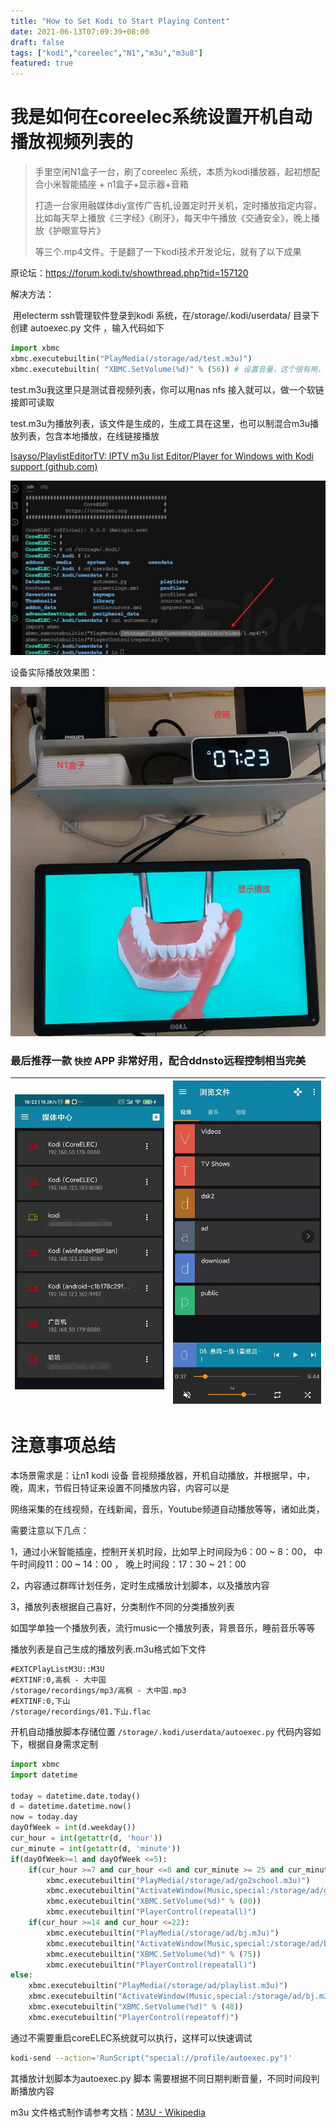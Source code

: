```yaml
---
title: "How to Set Kodi to Start Playing Content"
date: 2021-06-13T07:09:39+08:00
draft: false
tags: ["kodi","coreelec","N1","m3u","m3u8"]
featured: true
---
```


# **我是如何在coreelec系统设置开机自动播放视频列表的** 

> 手里空闲N1盒子一台，刷了coreelec 系统，本质为kodi播放器，起初想配合小米智能插座 + n1盒子+显示器+音箱
>
> 打造一台家用融媒体diy宣传广告机,设置定时开关机，定时播放指定内容，比如每天早上播放《三字经》《刷牙》，每天中午播放《交通安全》，晚上播放《护眼宣导片》
>
> 等三个.mp4文件。于是翻了一下kodi技术开发论坛，就有了以下成果



原论坛：https://forum.kodi.tv/showthread.php?tid=157120

解决方法：

​     用electerm ssh管理软件登录到kodi 系统，在/storage/.kodi/userdata/ 目录下 创建 autoexec.py 文件 ，输入代码如下



```python
import xbmc 
xbmc.executebuiltin("PlayMedia(/storage/ad/test.m3u)")
xbmc.executebuiltin( "XBMC.SetVolume(%d)" % (56)) # 设置音量，这个很有用，比如早上闹钟模式可以设置大一点，晚上睡觉前可以小一点声音，这里的脚本是在nas 群晖系统自动生成，采用定时任务生成的，然后在kodi设备做了开机启动挂载nfs共享实现的

```

test.m3u我这里只是测试音视频列表，你可以用nas nfs 接入就可以，做一个软链接即可读取

test.m3u为播放列表，该文件是生成的，生成工具在这里，也可以制混合m3u播放列表，包含本地播放，在线链接播放

[Isayso/PlaylistEditorTV: IPTV m3u list Editor/Player for Windows with Kodi support (github.com)](https://github.com/Isayso/PlaylistEditorTV)



![image-20210613072200142](image-20210613072200142.png)

设备实际播放效果图：

![image-20210613072552887](image-20210613072552887.png)

### 最后推荐一款 `快控` APP 非常好用，配合ddnsto远程控制相当完美



| ![image-20210615162652341](image-20210615162652341.png)|  ![image-20210615162617390](image-20210615162617390.png)     |
| ------------------------------------------------------------ | ---- |



# 注意事项总结

本场景需求是：让n1 kodi 设备 音视频播放器，开机自动播放，并根据早，中，晚，周末，节假日特证来设置不同播放内容，内容可以是

网络采集的在线视频，在线新闻，音乐，Youtube频道自动播放等等，诸如此类，

需要注意以下几点：

1，通过小米智能插座，控制开关机时段，比如早上时间段为6：00 ~ 8：00， 中午时间段11：00 ~ 14：00 ， 晚上时间段：17：30 ~ 21：00

2，内容通过群晖计划任务，定时生成播放计划脚本，以及播放内容

3，播放列表根据自己喜好，分类制作不同的分类播放列表

​      如国学单独一个播放列表，流行music一个播放列表，背景音乐，睡前音乐等等 

播放列表是自己生成的播放列表.m3u格式如下文件

```m3u
#EXTCPlayListM3U::M3U
#EXTINF:0,高枫 - 大中国
/storage/recordings/mp3/高枫 - 大中国.mp3
#EXTINF:0,下山
/storage/recordings/01.下山.flac
```
开机自动播放脚本存储位置 `/storage/.kodi/userdata/autoexec.py`  代码内容如下，根据自身需求定制
```python
import xbmc
import datetime

today = datetime.date.today()
d = datetime.datetime.now()
now = today.day
dayOfWeek = int(d.weekday())
cur_hour = int(getattr(d, 'hour'))
cur_minute = int(getattr(d, 'minute'))
if(dayOfWeek>=1 and dayOfWeek <=5):
	if(cur_hour >=7 and cur_hour <=8 and cur_minute >= 25 and cur_minute <=59):
		xbmc.executebuiltin("PlayMedia(/storage/ad/go2school.m3u)")
		xbmc.executebuiltin("ActivateWindow(Music,special:/storage/ad/go2school.m3u)")
		xbmc.executebuiltin("XBMC.SetVolume(%d)" % (80))
		xbmc.executebuiltin("PlayerControl(repeatall)")
	if(cur_hour >=14 and cur_hour <=22):
		xbmc.executebuiltin("PlayMedia(/storage/ad/bj.m3u)")
		xbmc.executebuiltin("ActivateWindow(Music,special:/storage/ad/bj.m3u)")
		xbmc.executebuiltin("XBMC.SetVolume(%d)" % (75))
		xbmc.executebuiltin("PlayerControl(repeatall)")
else:
	xbmc.executebuiltin("PlayMedia(/storage/ad/playlist.m3u)")
	xbmc.executebuiltin("ActivateWindow(Music,special:/storage/ad/bj.m3u)")
	xbmc.executebuiltin("XBMC.SetVolume(%d)" % (48))
	xbmc.executebuiltin("PlayerControl(repeatoff)")

```

通过不需要重启coreELEC系统就可以执行，这样可以快速调试
```bash
kodi-send --action='RunScript("special://profile/autoexec.py")'
```

 其播放计划脚本为autoexec.py 脚本 需要根据不同日期判断音量，不同时间段判断播放内容

 m3u 文件格式制作请参考文档：[M3U - Wikipedia](https://en.wikipedia.org/wiki/M3U)

